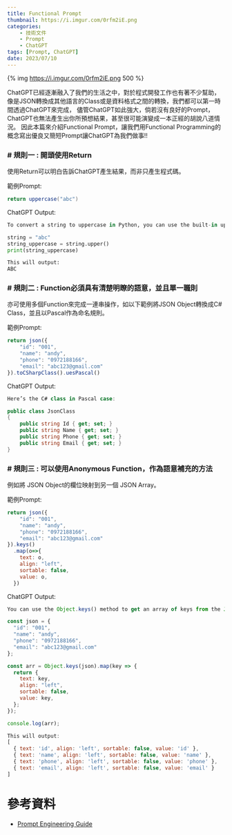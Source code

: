 ```yaml
---
title: Functional Prompt
thumbnail: https://i.imgur.com/0rfm2iE.png
categories: 
	- 技術文件
	- Prompt
    - ChatGPT
tags: [Prompt, ChatGPT]
date: 2023/07/10
---
```


{% img https://i.imgur.com/0rfm2iE.png 500 %}

ChatGPT已經逐漸融入了我們的生活之中，對於程式開發工作也有著不少幫助，像是JSON轉換成其他語言的Class或是資料格式之間的轉換，我們都可以第一時間透過ChatGPT來完成，
儘管ChatGPT如此強大，倘若沒有良好的Prompt，ChatGPT也無法產生出你所預想結果，甚至很可能演變成一本正經的胡說八道情況。
因此本篇來介紹Functional Prompt，讓我們用Functional Programming的概念寫出優良又簡短Prompt讓ChatGPT為我們做事!!
<!-- more -->

### # 規則一 : 開頭使用Return
使用Return可以明白告訴ChatGPT產生結果，而非只產生程式碼。

範例Prompt:
```csharp
return uppercase("abc")
```
ChatGPT Output:
```python
To convert a string to uppercase in Python, you can use the built-in upper() function. Here’s an example:

string = "abc"
string_uppercase = string.upper()
print(string_uppercase)

This will output:
ABC
```

### # 規則二 : Function必須具有清楚明瞭的語意，並且單一職則
亦可使用多個Function來完成一連串操作，如以下範例將JSON Object轉換成C# Class，並且以Pascal作為命名規則。

範例Prompt:
```js
return json({
    "id": "001",
    "name": "andy",
    "phone": "0972188166",
    "email": "abc123@gmail.com"
}).toCSharpClass().uesPascal()
```
ChatGPT Output:
```csharp
Here’s the C# class in Pascal case:

public class JsonClass
{
    public string Id { get; set; }
    public string Name { get; set; }
    public string Phone { get; set; }
    public string Email { get; set; }
}
```

### # 規則三 : 可以使用Anonymous Function，作為語意補充的方法
例如將 JSON Object的欄位映射到另一個 JSON Array。

範例Prompt:
```js
return json({
    "id": "001",
    "name": "andy",
    "phone": "0972188166",
    "email": "abc123@gmail.com"
}).keys()
  .map(o=>{
    text: o,
    align: "left",
    sortable: false,
    value: o,
  })
```
ChatGPT Output:
```js
You can use the Object.keys() method to get an array of keys from the JSON object and then use the Array.prototype.map() method to create an array of objects with the desired properties. Here’s an example:

const json = {
  "id": "001",
  "name": "andy",
  "phone": "0972188166",
  "email": "abc123@gmail.com"
};

const arr = Object.keys(json).map(key => {
  return {
    text: key,
    align: "left",
    sortable: false,
    value: key,
  };
});

console.log(arr);

This will output:
[
  { text: 'id', align: 'left', sortable: false, value: 'id' },
  { text: 'name', align: 'left', sortable: false, value: 'name' },
  { text: 'phone', align: 'left', sortable: false, value: 'phone' },
  { text: 'email', align: 'left', sortable: false, value: 'email' }
]
```

# 參考資料
* [Prompt Engineering Guide](https://www.promptingguide.ai/)
